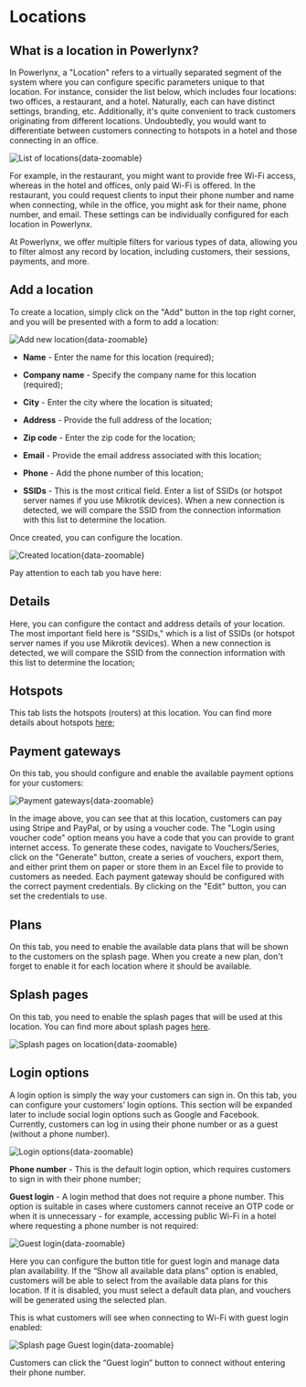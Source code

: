 # Locations

## What is a location in Powerlynx?

In Powerlynx, a "Location" refers to a virtually separated segment of the system where you can configure specific parameters unique to that location. For instance, consider the list below, which includes four locations: two offices, a restaurant, and a hotel. Naturally, each can have distinct settings, branding, etc. Additionally, it's quite convenient to track customers originating from different locations. Undoubtedly, you would want to differentiate between customers connecting to hotspots in a hotel and those connecting in an office. 

![List of locations](images/list_of_locations.png){data-zoomable}

For example, in the restaurant, you might want to provide free Wi-Fi access, whereas in the hotel and offices, only paid Wi-Fi is offered. In the restaurant, you could request clients to input their phone number and name when connecting, while in the office, you might ask for their name, phone number, and email. These settings can be individually configured for each location in Powerlynx.

At Powerlynx, we offer multiple filters for various types of data, allowing you to filter almost any record by location, including customers, their sessions, payments, and more.

## Add a location

To create a location, simply click on the "Add" button in the top right corner, and you will be presented with a form to add a location:

![Add new location](images/add_new_location.png){data-zoomable}

* **Name** - Enter the name for this location (required);

* **Company name** - Specify the company name for this location (required);

* **City** - Enter the city where the location is situated;

* **Address** - Provide the full address of the location;

* **Zip code** - Enter the zip code for the location;

* **Email** - Provide the email address associated with this location;

* **Phone** - Add the phone number of this location;

* **SSIDs** - This is the most critical field. Enter a list of SSIDs (or hotspot server names if you use Mikrotik devices). When a new connection is detected, we will compare the SSID from the connection information with this list to determine the location.

Once created, you can configure the location. 

![Created location](images/created_location.png){data-zoomable}

Pay attention to each tab you have here:

## Details
Here, you can configure the contact and address details of your location. The most important field here is "SSIDs," which is a list of SSIDs (or hotspot server names if you use Mikrotik devices). When a new connection is detected, we will compare the SSID from the connection information with this list to determine the location;

## Hotspots
This tab lists the hotspots (routers) at this location. You can find more details about hotspots [here](hotspots.md);
 
## Payment gateways
On this tab, you should configure and enable the available payment options for your customers:

![Payment gateways](images/location_payment_gateways.png){data-zoomable}

In the image above, you can see that at this location, customers can pay using Stripe and PayPal, or by using a voucher code. The "Login using voucher code" option means you have a code that you can provide to grant internet access. To generate these codes, navigate to Vouchers/Series, click on the "Generate" button, create a series of vouchers, export them, and either print them on paper or store them in an Excel file to provide to customers as needed. Each payment gateway should be configured with the correct payment credentials. By clicking on the "Edit" button, you can set the credentials to use.

## Plans
On this tab, you need to enable the available data plans that will be shown to the customers on the splash page. When you create a new plan, don't forget to enable it for each location where it should be available.

## Splash pages
On this tab, you need to enable the splash pages that will be used at this location. You can find more about splash pages [here](splash-pages.md).

![Splash pages on location](images/location_splash_pages.png){data-zoomable}

## Login options
A login option is simply the way your customers can sign in. On this tab, you can configure your customers’ login options. This section will be expanded later to include social login options such as Google and Facebook. Currently, customers can log in using their phone number or as a guest (without a phone number). 

![Login options](images/login_options.png){data-zoomable}

**Phone number** - This is the default login option, which requires customers to sign in with their phone number;

**Guest login** - A login method that does not require a phone number. This option is suitable in cases where customers cannot receive an OTP code or when it is unnecessary - for example, accessing public Wi-Fi in a hotel where requesting a phone number is not required:

![Guest login](images/guest_login_settings.png){data-zoomable}

Here you can configure the button title for guest login and manage data plan availability. If the “Show all available data plans” option is enabled, customers will be able to select from the available data plans for this location. If it is disabled, you must select a default data plan, and vouchers will be generated using the selected plan.

This is what customers will see when connecting to Wi-Fi with guest login enabled:

![Splash page Guest login](images/splash_page_guest_login.png){data-zoomable}

Customers can click the “Guest login” button to connect without entering their phone number.